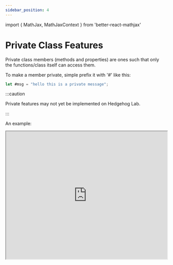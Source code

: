 ```yaml
---
sidebar_position: 4
---
```


import { MathJax, MathJaxContext } from 'better-react-mathjax'


# Private Class Features

Private class members (methods and properties) are ones such that only the functions/class itself can access them.

To make a member private, simple prefix it with '#' like this: 

```js
let #msg = "hello this is a private message";
```

:::caution

Private features may not yet be implemented on Hedgehog Lab. 

:::

An example:

<iframe
    src="https://hlab.app/s/docs/privateex1_hbook"
    width="100%"
    height="400px"/>

Note that private fields include both instance and static versions (just like public).

:::info

Note that one can use the `in` operator to detect missing private fields or methods. 

It will return `true` if the private field or method exists, `false` otherwise.

:::

Similarly to public fields, private fields are added at construction time in the base class:

<iframe
    src="https://hlab.app/s/docs/privateex2_hbook"
    width="100%"
    height="500px"/>

:::tip

Private static fields are very similar to public ones. 

- See [Public Classes](/Classes/Public Class Fields.md) for examples.

:::

---

### Private Instance Methods 

They are methods available on class **instances** not the class itself (that's static).

And access is restricted similar as private instance *fields*:

- Only accessible to the class its in. Even subclasses don't have access.

The syntax is the same as fields: add a '#' before the method name:

<iframe
    src="https://hlab.app/s/docs/privateex3_hbook"
    width="100%"
    height="500px"/>

:::info 

Private instance methods can also be 'getters' or 'setters'.

:::

---